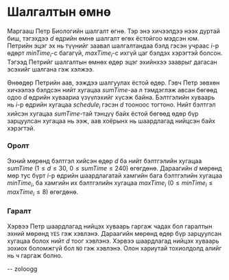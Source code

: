 Шалгалтын өмнө
==============

Маргааш Петр Биологийн шалгалт өгнө. Тэр энэ хичээлдээ нээх дуртай биш, тэгэхдээ
$d$ өдрийн өмнө шалгалт өгөх ёстойгоо мэдсэн юм. Петрийн эцэг эх нь түүнийг
заавал шалгалтандаа бэлд гэсэн учраас $i$-р өдөрт $minTime_i$-с багагүй,
$maxTime_i$-с ихгүй цаг бэлдэх хэрэгтэй болсон. Тэгээд Петрийг шалгалтын өмнөх
өдөр эцэг эхийнхээ зааврыг дагасан эсэхийг шалгана гэж хэлжээ.

Өнөөдөр Петрийн аав, ээждээ шалгуулах ёстой өдөр. Гэвч Петр зөвхөн хичээлээ
бэлдсэн нийт хугацаа $sumTime$-аа л тэмдэглэж авсан бөгөөд одоо $d$ өдрийн
хуваариа үзүүлэхийг хүсэж байна. Бэлтгэлийн хуваарь нь $i$-р өдрийн хугацаа
$schedule_i$ гэсэн $d$ тооноос тогтоно. Нийт бэлтгэл хийсэн хугацаа
$sumTime$-тай тэнцүү байх ёстой бөгөөд өдөр бүр зарцуулсан хугацаа нь ээж, аав
хоёрынх нь шаардлагад нийцсэн байх хэрэгтэй.


### Оролт
Эхний мөрөнд бэлтгэл хийсэн өдөр $d$ ба нийт бэлтгэлийн хугацаа $sumTime$ ($1 ≤
d ≤ 30$, $0 ≤ sumTime ≤ 240$) өгөгдөнө. Дараагийн $d$ мөрөнд мөр тус бүрт $i$-р
өдрийн шаардлагатай хамгийн бага бэлтгэлийн хугацаа $minTime_i$, ба хамгийн их
бэлтгэлийн хугацаа $maxTime_i$ ($0 ≤ minTime_i ≤ maxTime_i ≤ 8$) өгөгдөнө.


### Гаралт
Хэрвээ Петр шаардлагад нийцэх хуваарь гаргаж чадах бол гаралтын эхний мөрөнд
`YES` гэж хэвлэнэ. Дараагийн мөрөнд өдөр бүр зарцуулсан хугацаа болох нийт $d$
тоог хэвлэнэ. Хэрвээ шаардлагад нийцэх хуваарь зохиох боломжгүй бол `NO` гэж
хэвлэнэ. Олон хариутай тохиолдолд алийг нь ч гаргаж болно.

-- zoloogg
